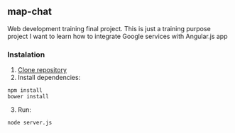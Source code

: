 ## map-chat

Web development training final project. This is just a training purpose project I want to
learn how to integrate Google services with Angular.js app

### Instalation

1. [Clone repository](https://github.com/termosfera/map-chat.git)
2. Install dependencies:
```
npm install
bower install
```
3. Run:
```
node server.js
```
